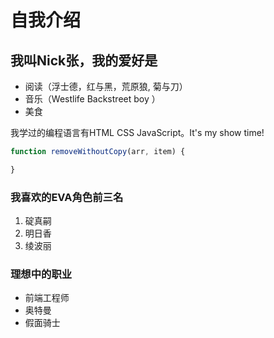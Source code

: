 # 自我介绍
## 我叫Nick张，我的爱好是
* 阅读（浮士德，红与黑，荒原狼, 菊与刀）
* 音乐（Westlife Backstreet boy ）
* 美食

我学过的编程语言有HTML CSS JavaScript。It's my show time!

```javascript
function removeWithoutCopy(arr, item) {

}
```
###  我喜欢的EVA角色前三名
1. 碇真嗣
2. 明日香
3. 绫波丽

### 理想中的职业
* 前端工程师
* 奥特曼
* 假面骑士
